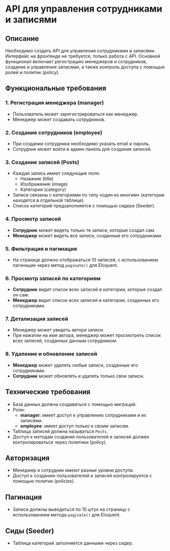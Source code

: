 # API для управления сотрудниками и записями

## Описание

Необходимо создать API для управления сотрудниками и записями. Интерфейс на фронтенде не требуется, только работа с API. Основной функционал включает регистрацию менеджеров и сотрудников, создание и управление записями, а также контроль доступа с помощью ролей и политик (policy).

## Функциональные требования

### 1. Регистрация менеджера (manager)
- Пользователь может зарегистрироваться как менеджер.
- Менеджер может создавать сотрудников.

### 2. Создание сотрудников (employee)
- При создании сотрудника необходимо указать email и пароль.
- Сотрудник может войти в админ панель для создания записей.

### 3. Создание записей (Posts)
- Каждая запись имеет следующие поля:
  - Название (title)
  - Изображение (image)
  - Категория (category)
- Записи связаны с категориями по типу «один ко многим» (категории находятся в отдельной таблице).
- Список категорий предзаполняется с помощью сидера (Seeder).

### 4. Просмотр записей
- **Сотрудник** может видеть только те записи, которые создал сам.
- **Менеджер** может видеть все записи, созданные его сотрудниками.

### 5. Фильтрация и пагинация
- На странице должно отображаться 10 записей, с использованием пагинации через метод `paginate()` для Eloquent.

### 6. Просмотр записей по категориям
- **Сотрудник** видит список всех записей в категории, которые создал он сам.
- **Менеджер** видит список всех записей в категории, созданных его сотрудниками.

### 7. Детализация записей
- Менеджер может увидеть автора записи.
- При нажатии на имя автора, менеджер может просмотреть список всех записей, созданных данным сотрудником.

### 8. Удаление и обновление записей
- **Менеджер** может удалять любые записи, созданные его сотрудниками.
- **Сотрудник** может обновлять и удалять только свои записи.

## Технические требования

- База данных должна создаваться с помощью миграций.
- Роли:
  - **manager**: имеет доступ к управлению сотрудниками и их записями.
  - **employee**: имеет доступ только к своим записям.
- Таблица записей должна называться `Posts`.
- Доступ к методам создания пользователей и записей должен контролироваться через политики (policy).

## Авторизация

- Менеджер и сотрудник имеют разные уровни доступа.
- Доступ к созданию пользователей и записей контролируется с помощью политик (policies).

## Пагинация

- Записи должны выводиться по 10 штук на страницу с использованием метода `paginate()` для Eloquent.

## Сиды (Seeder)

- Таблица категорий заполняется данными через сидер.
